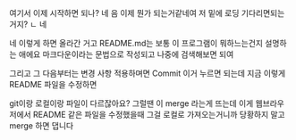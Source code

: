 여기서
이제 시작하면 되나?
네 음 이제 뭔가 되는거같네여 저 밑에 로딩 기다리면되는거지?
ㄴ
네

네 이렇게 하면 올라간 거고
README.md는 보통 이 프로그램이 뭐하느는건지 설명하는 애에요 마크다운이라는 문법으로 작성되고 나중에 검색해보면 되여

그리고 그 다음부터는
변경 사항 적용하며면 Commit 이거 누르면 되는데
지금 이렇게 README 파일을 수정하면


git이랑 로컬이랑 파일이 다르잖아요? 그럴땐 이 merge 라는게 뜨는데 이게 웹브라우저에서 README 같은 파일을 수정했을때 그걸 로컬로 가져오는거니까
당황하지 말고merge 하면 댑니다
